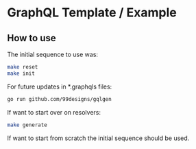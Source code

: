 # GraphQL Template / Example
## How to use
The initial sequence to use was:
```sh
make reset
make init
```
For future updates in *.graphqls files:
```sh
go run github.com/99designs/gqlgen
```
If want to start over on resolvers:
```sh
make generate
```
If want to start from scratch the initial sequence should be used.

